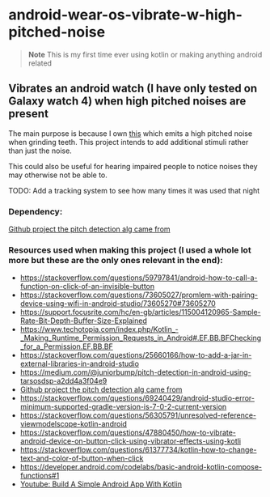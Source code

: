 # android-wear-os-vibrate-w-high-pitched-noise


> __Note__ This is my first time ever using kotlin or making anything android related

## Vibrates an android watch (I have only tested on Galaxy watch 4) when high pitched noises are present

The main purpose is because I own [this](https://mysleepguard.com/) which emits a high pitched noise when grinding teeth.
This project intends to add additional stimuli rather than just the noise.

This could also be useful for hearing impaired people to notice noises they may otherwise not be able to.

TODO: Add a tracking system to see how many times it was used that night

### Dependency:
[Github project the pitch detection alg came from](https://github.com/jacobhamilton12/TarsosDSP)

### Resources used when making this project (I used a whole lot more but these are the only ones relevant in the end):
* https://stackoverflow.com/questions/59797841/android-how-to-call-a-function-on-click-of-an-invisible-button
* https://stackoverflow.com/questions/73605027/promlem-with-pairing-device-using-wifi-in-android-studio/73605270#73605270
* https://support.focusrite.com/hc/en-gb/articles/115004120965-Sample-Rate-Bit-Depth-Buffer-Size-Explained
* https://www.techotopia.com/index.php/Kotlin_-_Making_Runtime_Permission_Requests_in_Android#.EF.BB.BFChecking_for_a_Permission.EF.BB.BF
* https://stackoverflow.com/questions/25660166/how-to-add-a-jar-in-external-libraries-in-android-studio
* https://medium.com/@juniorbump/pitch-detection-in-android-using-tarsosdsp-a2dd4a3f04e9
* [Github project the pitch detection alg came from](https://github.com/JorenSix/TarsosDSP)
* https://stackoverflow.com/questions/69240429/android-studio-error-minimum-supported-gradle-version-is-7-0-2-current-version
* https://stackoverflow.com/questions/56305791/unresolved-reference-viewmodelscope-kotlin-android
* https://stackoverflow.com/questions/47880450/how-to-vibrate-android-device-on-button-click-using-vibrator-effects-using-kotli
* https://stackoverflow.com/questions/61377734/kotlin-how-to-change-text-and-color-of-button-when-click
* https://developer.android.com/codelabs/basic-android-kotlin-compose-functions#1
* [Youtube: Build A Simple Android App With Kotlin](https://www.youtube.com/watch?v=BBWyXo-3JGQ)
